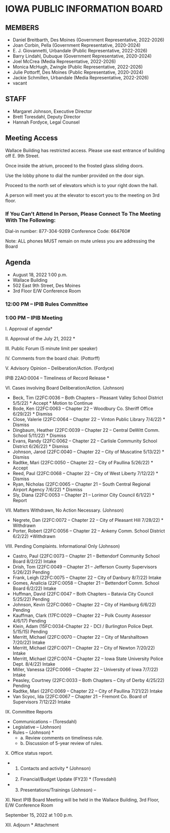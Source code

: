 # IOWA PUBLIC INFORMATION BOARD

## MEMBERS

- Daniel Breitbarth, Des Moines (Government Representative, 2022-2026)
- Joan Corbin, Pella (Government Representative, 2020-2024)
- E. J. Giovannetti, Urbandale (Public Representative, 2022-2026)
- Barry Lindahl, Dubuque (Government Representative, 2020-2024)
- Joel McCrea (Media Representative, 2022-2026)
- Monica McHugh, Zwingle (Public Representative, 2022-2026)
- Julie Pottorff, Des Moines (Public Representative, 2020-2024)
- Jackie Schmillen, Urbandale (Media Representative, 2022-2026)
- vacant

## STAFF

- Margaret Johnson, Executive Director
- Brett Toresdahl, Deputy Director
- Hannah Fordyce, Legal Counsel

## Meeting Access

Wallace Building has restricted access. Please use east entrance of building off E. 9th Street.

Once inside the atrium, proceed to the frosted glass sliding doors.

Use the lobby phone to dial the number provided on the door sign.

Proceed to the north set of elevators which is to your right down the hall.

A person will meet you at the elevator to escort you to the meeting on 3rd floor.

### If You Can’t Attend In Person, Please Connect To The Meeting With The Following:

Dial-in number: 877-304-9269     Conference Code: 664760#

Note: ALL phones MUST remain on mute unless you are addressing the Board

## Agenda  

- August 18, 2022 1:00 p.m.
- Wallace Building
- 502 East 9th Street, Des Moines
- 3rd Floor E/W Conference Room

### 12:00 PM – IPIB Rules Committee

### 1:00 PM – IPIB Meeting

I.          Approval of agenda*

II.        Approval of the July 21, 2022 *

III.       Public Forum (5 minute limit per speaker)

IV.       Comments from the board chair.  (Pottorff)  

V.        Advisory Opinion – Deliberation/Action. (Fordyce)

IPIB 22AO:0004 – Timeliness of Record Release *

VI.       Cases involving Board Deliberation/Action.  (Johnson)

- Beck, Tim (22FC:0036 – Both Chapters – Pleasant Valley School District 5/5/22) * Accept           * Motion to Continue
- Bode, Ken (22FC:0063 – Chapter 22 – Woodbury Co. Sheriff Office 6/29/22) * Dismiss
- Close, Valerie (22FC:0064 – Chapter 22 – Vinton Public Library 7/4/22) * Dismiss
- Dingbaum, Heather (22FC:0039 – Chapter 22 – Central DeWitt Comm. School 5/11/22) * Dismiss
- Evans, Randy (22FC:0062 – Chapter 22 – Carlisle Community School District 6/26/22) * Dismiss
- Johnson, Jarod (22FC:0040 – Chapter 22 – City of Muscatine 5/13/22) * Dismiss
- Radtke, Mari (22FC:0050 – Chapter 22 – City of Paullina 5/26/22) * Accept
- Reed, Paul (22FC:0068 – Chapter 22 – City of West Liberty 7/12/22) * Dismiss
- Ryan, Nicholas (22FC:0065 – Chapter 21 – South Central Regional Airport Agency 7/6/22) * Dismiss
- Sly, Diana (22FC:0053 – Chapter 21 – Lorimor City Council 6/1/22) * Report

VII.        Matters Withdrawn, No Action Necessary. (Johnson)

- Negrete, Dan (22FC:0072 – Chapter 22 – City of Pleasant Hill 7/28/22) * Withdrawn
- Porter, Robert (22FC:0056 – Chapter 22 – Ankeny Comm. School District 6/2/22) *Withdrawn

VIII.       Pending Complaints.  Informational Only (Johnson)

- Castro, Paul (22FC:0073 – Chapter 21 – Bettendorf Community School Board 8/2/22) Intake
- Drish, Tom (22FC:0049 – Chapter 21 – Jefferson County Supervisors 5/26/22) Pending
- Frank, Leigh (22FC:0075 – Chapter 22 – City of Danbury 8/7/22) Intake
- Gomes, Analicia (22FC:0058 – Chapter 21 – Bettendorf Comm. School Board 6/2/22) Intake
- Huffman, David (22FC:0047 – Both Chapters – Batavia City Council 5/25/22) Pending
- Johnson, Kevin (22FC:0060 – Chapter 22 – City of Hamburg 6/6/22) Pending
- Kauffman, Clark (17FC:0029 – Chapter 22 – Polk County Assessor 4/6/17) Pending
- Klein, Adam (15FC:0034-Chapter 22 - DCI / Burlington Police Dept. 5/15/15) Pending
- Merritt, Michael (22FC:0070 – Chapter 22 – City of Marshalltown 7/20/22) Intake
- Merritt, Michael (22FC:0071 – Chapter 22 – City of Newton 7/20/22) Intake
- Merritt, Michael (22FC:0074 – Chapter 22 – Iowa State University Police Dept. 8/4/22) Intake
- Miller, Vanessa (22FC:0066 – Chapter 22 – University of Iowa 7/7/22) Intake
- Peasley, Courtney (22FC:0033 – Both Chapters – City of Derby 4/25/22) Pending
- Radtke, Mari (22FC:0069 – Chapter 22 – City of Paullina 7/21/22) Intake
- Van Scyoc, Ida (22FC:0067 – Chapter 21 – Fremont Co. Board of Supervisors 7/12/22) Intake

IX.          Committee Reports                                                                         

- Communications – (Toresdahl)
- Legislative – (Johnson) 
- Rules – (Johnson) *
    - a. Review comments on timeliness rule.
    - b. Discussion of 5-year review of rules.

X.           Office status report.

- 1.  Contacts and activity * (Johnson)                                                       
- 2.  Financial/Budget Update (FY23) * (Toresdahl)
- 3.  Presentations/Trainings (Johnson) –   

XI.       Next IPIB Board Meeting will be held in the Wallace Building, 3rd Floor, E/W Conference Room

September 15, 2022 at 1:00 p.m.

XII.      Adjourn                                                                                                                      * Attachment
